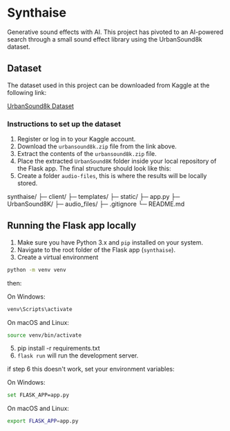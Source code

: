 # Synthaise

Generative sound effects with AI. This project has pivoted to an AI-powered search through a small sound effect library using the UrbanSound8k dataset.

## Dataset

The dataset used in this project can be downloaded from Kaggle at the following link:

[UrbanSound8k Dataset](https://www.kaggle.com/chrisfilo/urbansound8k)

### Instructions to set up the dataset

1. Register or log in to your Kaggle account.
2. Download the `urbansound8k.zip` file from the link above.
3. Extract the contents of the `urbansound8k.zip` file.
4. Place the extracted `UrbanSound8K` folder inside your local repository of the Flask app. The final structure should look like this:
5. Create a folder `audio-files`, this is where the results will be locally stored.

synthaise/
├─ client/
├─ templates/
├─ static/
├─ app.py
├─ UrbanSound8K/
├─ audio_files/
├─ .gitignore
└─ README.md


## Running the Flask app locally

1. Make sure you have Python 3.x and `pip` installed on your system.
2. Navigate to the root folder of the Flask app (`synthaise`).
3. Create a virtual environment

```bash
python -m venv venv
```

then:

On Windows:
```bash
venv\Scripts\activate
```

On macOS and Linux:
```bash
source venv/bin/activate

```

5. pip install -r requirements.txt
6. `flask run` will run the development server.

if step 6 this doesn't work, set your environment variables:

On Windows:
```bash
set FLASK_APP=app.py
```

On macOS and Linux:
```bash
export FLASK_APP=app.py
```


